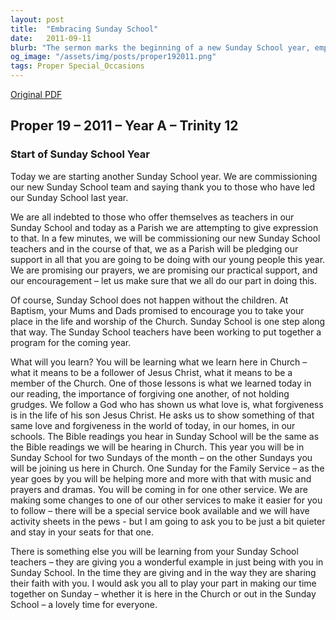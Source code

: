 ```yaml
---
layout: post
title:  "Embracing Sunday School"
date:   2011-09-11
blurb: "The sermon marks the beginning of a new Sunday School year, emphasizing the importance of the community's support for the teachers and students. It highlights the role of Sunday School in teaching children about being followers of Jesus Christ, the significance of forgiveness, and integrating with the larger church community. The sermon also notes changes to make services more accessible for children and the exemplary dedication of the Sunday School teachers."
og_image: "/assets/img/posts/proper192011.png"
tags: Proper Special_Occasions
---
```

[Original PDF](/assets/pdf/proper192011.pdf)    
## Proper 19 – 2011 – Year A – Trinity 12

### Start of Sunday School Year

Today we are starting another Sunday School year. We are commissioning our new Sunday School team and saying thank you to those who have led our Sunday School last year.

We are all indebted to those who offer themselves as teachers in our Sunday School and today as a Parish we are attempting to give expression to that. In a few minutes, we will be commissioning our new Sunday School teachers and in the course of that, we as a Parish will be pledging our support in all that you are going to be doing with our young people this year. We are promising our prayers, we are promising our practical support, and our encouragement – let us make sure that we all do our part in doing this.

Of course, Sunday School does not happen without the children. At Baptism, your Mums and Dads promised to encourage you to take your place in the life and worship of the Church. Sunday School is one step along that way. The Sunday School teachers have been working to put together a program for the coming year.

What will you learn? You will be learning what we learn here in Church – what it means to be a follower of Jesus Christ, what it means to be a member of the Church. One of those lessons is what we learned today in our reading, the importance of forgiving one another, of not holding grudges. We follow a God who has shown us what love is, what forgiveness is in the life of his son Jesus Christ. He asks us to show something of that same love and forgiveness in the world of today, in our homes, in our schools. The Bible readings you hear in Sunday School will be the same as the Bible readings we will be hearing in Church. This year you will be in Sunday School for two Sundays of the month – on the other Sundays you will be joining us here in Church. One Sunday for the Family Service – as the year goes by you will be helping more and more with that with music and prayers and dramas. You will be coming in for one other service. We are making some changes to one of our other services to make it easier for you to follow – there will be a special service book available and we will have activity sheets in the pews - but I am going to ask you to be just a bit quieter and stay in your seats for that one.

There is something else you will be learning from your Sunday School teachers – they are giving you a wonderful example in just being with you in Sunday School. In the time they are giving and in the way they are sharing their faith with you. I would ask you all to play your part in making our time together on Sunday – whether it is here in the Church or out in the Sunday School – a lovely time for everyone.
